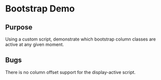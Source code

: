 # Bootstrap Demo

## Purpose

Using a custom script, demonstrate which bootstrap column classes are active at any given moment.

## Bugs

There is no column offset support for the display-active script.
